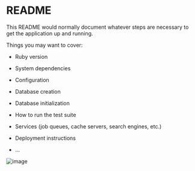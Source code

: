 # README

This README would normally document whatever steps are necessary to get the
application up and running.

Things you may want to cover:

* Ruby version

* System dependencies

* Configuration

* Database creation

* Database initialization

* How to run the test suite

* Services (job queues, cache servers, search engines, etc.)

* Deployment instructions

* ...

![image](https://user-images.githubusercontent.com/43181466/109411011-3b561880-79e2-11eb-8c96-b0d4dcaff877.png)

